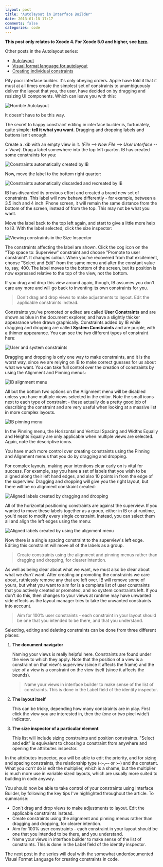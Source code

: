 ```yaml
---
layout: post
title: "Autolayout in Interface Builder"
date: 2013-01-18 17:17
comments: false
categories: code
---
```


**This post only relates to Xcode 4. For Xcode 5.0 and higher, see [here](blog/2014/03/10/autolayout-in-interface-builder-xcode-5-dot-1/).**

Other posts in the Autolayout series:

- [Autolayout](/blog/2013/01/13/autolayout/)
- [Visual format language for autolayout](/blog/2013/01/31/visual-format-language-for-autolayout/)
- [Creating individual constraints](/blog/2013/02/20/creating-individual-layout-constraints/)

Pity poor interface builder. It's only obeying orders. Apple have told it that it must at all times create the simplest set of constraints to unambiguously deliver the layout that you, the user, have decided on by dragging and resizing UI components. Which can leave you with this:

![Horrible Autolayout](/images/autolayout_ib/autolayout_nightmare.png)

It doesn't have to be this way. 

<!--more-->

The secret to happy constraint editing in interface builder is, fortunately, quite simple: **tell it what you want.** Dragging and dropping labels and buttons isn't enough. 

Create a .xib with an empty view in it. _(File --> New File --> User Interface --> View)_. Drag a label somewhere into the top left quarter. IB has created some constraints for you:

![Constraints automatically created by IB](/images/autolayout_ib/label_top_left.png)

Now, move the label to the bottom right quarter:

![Constraints automatically discarded and recreated by IB](/images/autolayout_ib/label_bottom_right.png)

IB has discarded its previous effort and created a brand new set of constraints.  This label will now behave differently - for example, between a 3.5 inch and 4 inch iPhone screen, it will remain the same distance from the bottom of the screen, instead of from the top. This may not be what you want. 

Move the label back to the top left again, and start to give a little more help to IB. With the label selected, click the size inspector:

![Viewing constraints in the Size Inspector](/images/autolayout_ib/size_inspector.png)

The constraints affecting the label are shown. Click the cog icon on the "Top space to: Superview" constraint and choose "Promote to user constraint". It changes colour. When you've recovered from that excitement, choose "Select and Edit" from the same menu and alter the constant value to, say, 400. The label moves to the bottom of the screen, but its position is now expressed relative to the top of the view, not the bottom.  

If you drag and drop this view around again, though, IB assumes you don't care any more and will go back to inventing its own constraints for you. 

> Don't drag and drop views to make adjustments to layout. Edit the applicable constraints instead. 

Constraints you've promoted or edited are called **User Constraints** and are shown as blue in the document explorer, and have a slightly thicker appearance when drawn graphically. Constraints added by IB while dragging and dropping are called **System Constraints** and are purple, with a thinner appearance. You can see the two different types of constraint here:

![User and system constraints](/images/autolayout_ib/user_and_system_constraints.png)

Dragging and dropping is only one way to make constraints, and it is the worst way, since we are relying on IB to make correct guesses for us about what we want. You can take full control over the creation of constraints by using the Alignment and Pinning menus: 

![IB alignment menu](/images/autolayout_ib/align_menu.png)

All but the bottom two options on the Alignment menu will be disabled unless you have multiple views selected in the editor. Note the small icons next to each type of constraint - these actually do a pretty good job of describing the constraint and are very useful when looking at a massive list in more complex layouts.

![IB pinning menu](/images/autolayout_ib/pinning_menu.png)

In the Pinning menu, the Horizontal and Vertical Spacing and Widths Equally and Heights Equally are only applicable when multiple views are selected. Again, note the descriptive icons. 

You have much more control over creating constraints using the Pinning and Alignment menus that you do by dragging and dropping. 

For complex layouts, making your intentions clear early on is vital for success. For example, say you have a set of labels that you wish to be aligned along their left hand edges, and also 10 points in from the edge of the superview. Dragging and dropping will give you the right layout, but there will be no alignment constraint created: 

![Aligned labels created by dragging and dropping](/images/autolayout_ib/aligned_labels_1.png)

All of the horizontal positioning constraints are against the superview. If you wanted to move these labels together as a group, either in IB or at runtime, you'd need to modify every single constraint. Instead, you can select them all and align the left edges using the menu:   

![Aligned labels created by using the alignment menu](/images/autolayout_ib/aligned_labels_2.png)

Now there is a single spacing constraint to the superview's left edge. Editing this constraint will move all of the labels as a group. 

>Create constraints using the alignment and pinning menus rather than dragging and dropping, for clearer intention.

As well as being clear about what we want, we must also be clear about what we _don't_ want. After creating or promoting the constraints we care about, ruthlessly remove any that are left over. IB will remove some of yours, but what you want to aim for is a complete list of user constraints that you actively created or promoted, and no system constraints left. If you don't do this, then changes to your views at runtime may have unwanted side effects as the layout manager tries to take the unwanted constraints into account. 

>Aim for 100% user constraints - each constraint in your layout should be one that you intended to be there, and that you understand. 

Selecting, editing and deleting constraints can be done from three different places: 

1. **The document navigator**
    
    Naming your views is really helpful here. Constraints are found under the view to which they apply. Note that the position of a view is a constraint on that view's superview (since it affects the frame) and the size of a view is a constraint on the view itself (since it affects the bounds). 
    
    > Name your views in interface builder to make sense of the list of constraints. This is done in the Label field of the identity inspector.
    
2. **The layout itself**

    This can be tricky, depending how many constraints are in play. First click the view you are interested in, then the (one or two pixel wide!) indicator. 
    
3. **The size inspector of a particular element**

    This list will include sizing constraints and position constraints. "Select and edit" is equivalent to choosing a constraint from anywhere and opening the attributes inspector. 

In the attributes inspector, you will be able to edit the priority, and for sizing and spacing constraints, the relationship type (`<=`,`==` or `>=`) and the constant. What you _can't_ do is edit the multiplier, which is a shame, but the multiplier is much more use in variable sized layouts, which are usually more suited to building in code anyway. 

You should now be able to take control of your constraints using Interface Builder, by following the key tips I've highlighted throughout the article. To summarise: 

- Don't drag and drop views to make adjustments to layout. Edit the applicable constraints instead. 
- Create constraints using the alignment and pinning menus rather than dragging and dropping, for clearer intention.
- Aim for 100% user constraints - each constraint in your layout should be one that you intended to be there, and you understand. 
- Name your views in interface builder to make sense of the list of constraints. This is done in the Label field of the identity inspector.

The next post in the series will deal with the somewhat underdocumented Visual Format Language for creating constraints in code.  